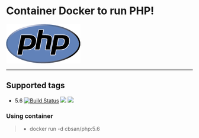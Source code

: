 Container Docker to run PHP!
===================

![PHP Logo](https://raw.githubusercontent.com/docker-library/docs/01c12653951b2fe592c1f93a13b4e289ada0e3a1/php/logo.png)

----------


Supported tags
-------------

 - 5.6  [![Build Status](https://travis-ci.org/cbsan/docker-php.svg?branch=php5.6)](https://travis-ci.org/cbsan/docker-php)
 [![](https://images.microbadger.com/badges/image/cbsan/php:5.6.svg)](https://microbadger.com/images/cbsan/php:5.6 "Get your own image badge on microbadger.com") [![](https://images.microbadger.com/badges/version/cbsan/php:5.6.svg)](https://microbadger.com/images/cbsan/php:5.6 "Get your own version badge on microbadger.com")

### Using container

> - docker run -d cbsan/php:5.6
